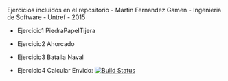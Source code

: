 Ejercicios incluidos en el repositorio - Martin Fernandez Gamen - Ingenieria de Software - Untref - 2015

- Ejercicio1 PiedraPapelTijera

- Ejercicio2 Ahorcado 

- Ejercicio3 Batalla Naval

- Ejercicio4 Calcular Envido: [![Build Status](https://travis-ci.org/martinffg/ing-software-untref.svg?branch=master)](https://travis-ci.org/martinffg/ing-software-untref)
